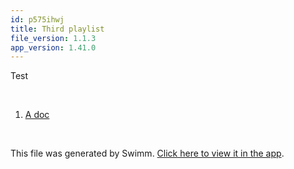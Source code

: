 ```yaml
---
id: p575ihwj
title: Third playlist
file_version: 1.1.3
app_version: 1.41.0
---
```


<!-- Intro - Do not remove this comment -->
Test

<br/>

<!-- Steps - Do not remove this comment -->
1. [A doc](a-doc.9gpjirbt.sw.md)


<br/>

This file was generated by Swimm. [Click here to view it in the app](https://staging.swimm.cloud/repos/Z2l0aHViJTNBJTNBbW9uZ28lM0ElM0FJZGl0WWVnZXJTd2ltbQ==/playlists/p575ihwj).
